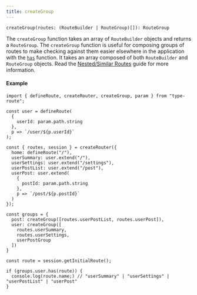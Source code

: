```yaml
---
title: createGroup
---
```


```tsx
createGroup(routes: (RouteBuilder | RouteGroup)[]): RouteGroup
```

The `createGroup` function takes an array of `RouteBuilder` objects and returns a `RouteGroup`. The `createGroup` function is useful for composing groups of routes to make checking against them easier elsewhere in the application with the [`has`](./has.md) function. It takes an array composed of both `RouteBuilder` and `RouteGroup` objects. Read the [Nested/Similar Routes](../../guides/nested-similar-routes.md) guide for more information.

#### Example

```tsx codesandbox-standard
import { defineRoute, createRouter, createGroup, param } from "type-route";

const user = defineRoute(
  {
    userId: param.path.string
  },
  p => `/user/${p.userId}`
);

const { routes, session } = createRouter({
  home: defineRoute("/"),
  userSummary: user.extend("/"),
  userSettings: user.extend("/settings"),
  userPostList: user.extend("/post"),
  userPost: user.extend(
    {
      postId: param.path.string
    },
    p => `/post/${p.postId}`
  )
});

const groups = {
  post: createGroup([routes.userPostList, routes.userPost]),
  user: createGroup([
    routes.userSummary,
    routes.userSettings,
    userPostGroup
  ])
}

const route = session.getInitialRoute();

if (groups.user.has(route)) {
  console.log(route.name;) // "userSummary" | "userSettings" | "userPostList" | "userPost"
}
```
